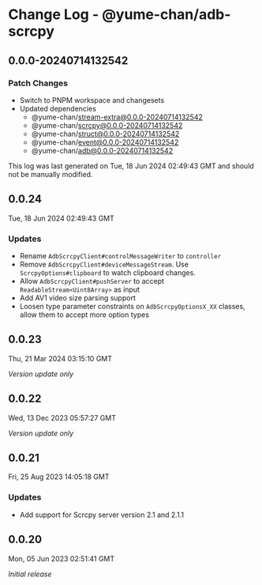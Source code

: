 # Change Log - @yume-chan/adb-scrcpy

## 0.0.0-20240714132542

### Patch Changes

-   Switch to PNPM workspace and changesets
-   Updated dependencies
    -   @yume-chan/stream-extra@0.0.0-20240714132542
    -   @yume-chan/scrcpy@0.0.0-20240714132542
    -   @yume-chan/struct@0.0.0-20240714132542
    -   @yume-chan/event@0.0.0-20240714132542
    -   @yume-chan/adb@0.0.0-20240714132542

This log was last generated on Tue, 18 Jun 2024 02:49:43 GMT and should not be manually modified.

## 0.0.24

Tue, 18 Jun 2024 02:49:43 GMT

### Updates

-   Rename `AdbScrcpyClient#controlMessageWriter` to `controller`
-   Remove `AdbScrcpyClient#deviceMessageStream`. Use `ScrcpyOptions#clipboard` to watch clipboard changes.
-   Allow `AdbScrcpyClient#pushServer` to accept `ReadableStream<Uint8Array>` as input
-   Add AV1 video size parsing support
-   Loosen type parameter constraints on `AdbScrcpyOptionsX_XX` classes, allow them to accept more option types

## 0.0.23

Thu, 21 Mar 2024 03:15:10 GMT

_Version update only_

## 0.0.22

Wed, 13 Dec 2023 05:57:27 GMT

_Version update only_

## 0.0.21

Fri, 25 Aug 2023 14:05:18 GMT

### Updates

-   Add support for Scrcpy server version 2.1 and 2.1.1

## 0.0.20

Mon, 05 Jun 2023 02:51:41 GMT

_Initial release_
